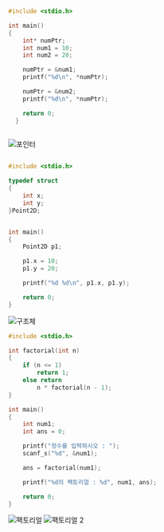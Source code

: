 ```c

#include <stdio.h>

int main()
{
	int* numPtr;
	int num1 = 10;
	int num2 = 20;

	numPtr = &num1;
	printf("%d\n", *numPtr);

	numPtr = &num2;
	printf("%d\n", *numPtr);

	return 0;
  }
  
  ```
  ![포인터](https://user-images.githubusercontent.com/114458636/193379393-77af7d0e-6c34-46e3-8006-069b31ed5db1.png)

```c

#include <stdio.h>

typedef struct
{
	int x;
	int y;
}Point2D;


int main()
{
	Point2D p1;

	p1.x = 10;
	p1.y = 20;

	printf("%d %d\n", p1.x, p1.y);

	return 0;
}
```
![구조체](https://user-images.githubusercontent.com/114458636/193383818-422893b7-99c3-4e0e-ae78-9e800cac9a9a.png)

```c
#include <stdio.h>

int factorial(int n)
{
	if (n <= 1)
		return 1;
	else return
		n * factorial(n - 1);
}

int main()
{
	int num1;
	int ans = 0;

	printf("정수를 입력하시오 : ");
	scanf_s("%d", &num1);

	ans = factorial(num1);

	printf("%d의 팩토리얼 : %d", num1, ans);

	return 0;
}
```

![팩토리얼](https://user-images.githubusercontent.com/114458636/193563180-2a0d1b9f-81dd-4586-a70d-1066562be7b4.png)
![팩토리얼 2](https://user-images.githubusercontent.com/114458636/193563793-ae3ba873-6838-491b-8f19-282f1e547992.png)

